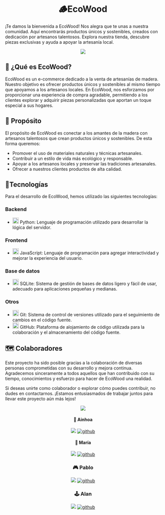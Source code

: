 <div align="center">
	<h1 align="center">🪵EcoWood</h1>
</div>

<p>¡Te damos la bienvenida a EcoWood! Nos alegra que te unas a nuestra comunidad. Aquí encontrarás productos únicos y sostenibles, creados con dedicación por artesanos talentosos. Explora nuestra tienda, descubre piezas exclusivas y ayuda a apoyar la artesanía local.</p>
<div align="center">
	<img src="https://media.giphy.com/media/v1.Y2lkPTc5MGI3NjExeTN4OXh5OXZ3cjEybnRvMDliMmFkMHlvemVlcHZ3Nng0N3NpZjV4NSZlcD12MV9naWZzX3NlYXJjaCZjdD1n/xcFPfKI6rCkErLSJcZ/giphy.gif"></img>
</div>

## 🚀 ¿Qué es EcoWood?
<p>EcoWood es un e-commerce dedicado a la venta de artesanías de madera. Nuestro objetivo es ofrecer productos únicos y sostenibles al mismo tiempo que apoyamos a los artesanos locales. En EcoWood, nos esforzamos por proporcionar una experiencia de compra agradable, permitiendo a los clientes explorar y adquirir piezas personalizadas que aportan un toque especial a sus hogares.</p>


## 🧮 Propósito
<p>El propósito de EcoWood es conectar a los amantes de la madera con artesanos talentosos que crean productos únicos y sostenibles. De esta forma queremos:

- Promover el uso de materiales naturales y técnicas artesanales.
- Contribuir a un estilo de vida más ecológico y responsable.
- Apoyar a los artesanos locales y preservar las tradiciones artesanales.
- Ofrecer a nuestros clientes productos de alta calidad. </p>


## 📱Tecnologías
<p>Para el desarrollo de EcoWood, hemos utilizado las siguientes tecnologías:</p>

### Backend
- <img src="https://cdn.jsdelivr.net/gh/devicons/devicon@latest/icons/python/python-original.svg" width="20"/> Python: Lenguaje de programación utilizado para desarrollar la lógica del servidor. 

### Frontend
- <img src="https://cdn.jsdelivr.net/gh/devicons/devicon@latest/icons/javascript/javascript-original.svg" width="20"/> JavaScript: Lenguaje de programación para agregar interactividad y mejorar la experiencia del usuario.

### Base de datos
- <img src="https://cdn.jsdelivr.net/gh/devicons/devicon@latest/icons/sqlite/sqlite-original.svg" width="20"/> SQLite: Sistema de gestión de bases de datos ligero y fácil de usar, adecuado para aplicaciones pequeñas y medianas.

### Otros
- <img src="https://cdn.jsdelivr.net/gh/devicons/devicon@latest/icons/git/git-original.svg" width="20"/> Git: Sistema de control de versiones utilizado para el seguimiento de cambios en el código fuente.
- <img src="https://github.com/No-Country-simulation/c19-09-ft-python-react/assets/150278575/b0c1b087-d77c-4df5-af56-3eadcff09fe0" width="20"/> GitHub: Plataforma de alojamiento de código utilizada para la colaboración y el almacenamiento del código fuente.

## 🗺️ Colaboradores
<p>Este proyecto ha sido posible gracias a la colaboración de diversas personas comprometidas con su desarrollo y mejora continua. Agradecemos sinceramente a todos aquellos que han contribuido con su tiempo, conocimientos y esfuerzo para hacer de EcoWood una realidad.

Si deseas unirte como colaborador o explorar cómo puedes contribuir, no dudes en contactarnos. ¡Estamos entusiasmados de trabajar juntos para llevar este proyecto aún más lejos! </p>

<div align="center">
	<img src="https://media4.giphy.com/media/v1.Y2lkPTc5MGI3NjExcTZncGFpYnJuenhpN3FlaGpsejhkMnBkcTBxdnlvZTZ4bnE0b3NodyZlcD12MV9pbnRlcm5hbF9naWZfYnlfaWQmY3Q9Zw/Ae7SI3LoPYj8Q/giphy.webp"></img>
</div>

<div align="center">
	
#### 👾 Ainhoa
<a target="_blank" href="https://www.linkedin.com/in/ainhoa-leon-arrieta/"><img src="https://img.shields.io/badge/-LinkedIn-0077B5?style=for-the-badge&logo=Linkedin&logoColor=white"></img></a>
<a href="https://github.com/noaregui" target="_blank">
	<img src="https://img.shields.io/badge/github-181717.svg?style=for-the-badge&logo=github&logoColor=white" alt="github" />
</a>

#### 🦾 María
<a target="_blank" href="https://www.linkedin.com/in/thebusinesscat/"><img src="https://img.shields.io/badge/-LinkedIn-0077B5?style=for-the-badge&logo=Linkedin&logoColor=white"></img></a>
<a href="https://github.com/Morgwens" target="_blank">
	<img src="https://img.shields.io/badge/github-181717.svg?style=for-the-badge&logo=github&logoColor=white" alt="github" />
</a>

### 🎮 Pablo
<a target="_blank" href="https://www.linkedin.com/in/guerre-pablo-agustin/"><img src="https://img.shields.io/badge/-LinkedIn-0077B5?style=for-the-badge&logo=Linkedin&logoColor=white"></img></a>
<a href="https://github.com/Guerre-Pablo-Agustin" target="_blank">
	<img src="https://img.shields.io/badge/github-181717.svg?style=for-the-badge&logo=github&logoColor=white" alt="github" />
</a>


### 🕹️ Alan
<a target="_blank" href="https://www.linkedin.com/in/alan-favatier-a7a67825b/"><img src="https://img.shields.io/badge/-LinkedIn-0077B5?style=for-the-badge&logo=Linkedin&logoColor=white"></img></a>
<a href="https://github.com/alanfavatier" target="_blank">
	<img src="https://img.shields.io/badge/github-181717.svg?style=for-the-badge&logo=github&logoColor=white" alt="github" />
</a>
</div>


